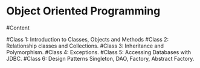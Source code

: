 # Object Oriented Programming
#Content

#Class 1: Introduction to Classes, Objects and Methods
#Class 2: Relationship classes and Collections.
#Class 3: Inheritance and Polymorphism.
#Class 4: Exceptions.
#Class 5: Accessing Databases with JDBC.
#Class 6: Design Patterns Singleton, DAO, Factory, Abstract Factory.

